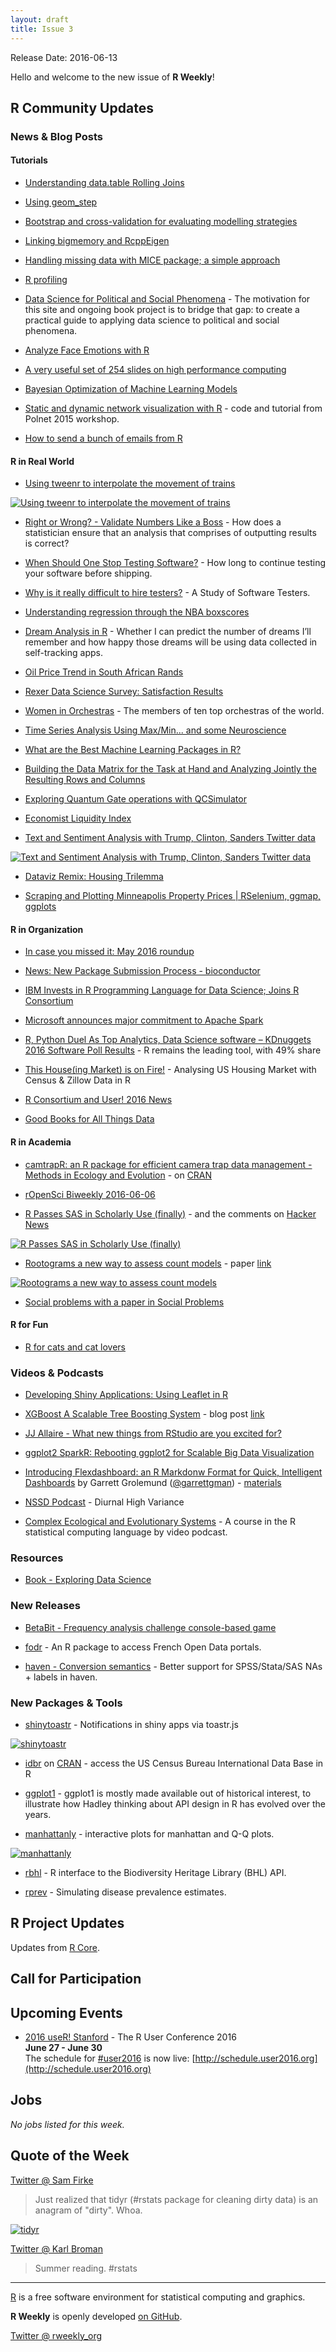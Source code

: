 ```yaml
---
layout: draft
title: Issue 3
---
```


Release Date: 2016-06-13

Hello and welcome to the new issue of **R Weekly**!

## R Community Updates

### News & Blog Posts

#### Tutorials

+ [Understanding data.table Rolling Joins](http://r-norberg.blogspot.com/2016/06/understanding-datatable-rolling-joins.html)

+ [Using geom_step](http://www.win-vector.com/blog/2016/06/using-geom_step/)

+ [Bootstrap and cross-validation for evaluating modelling strategies](https://ellisp.github.io/blog/2016/06/05/bootstrap-cv-strategies/)

+ [Linking bigmemory and RcppEigen](http://casualinference.org/2016/06/04/bigmemory_rcppeigen/)

+ [Handling missing data with MICE package; a simple approach](http://datascienceplus.com/handling-missing-data-with-mice-package-a-simple-approach/)

+ [R profiling](http://ipub.com/r-profiling/)

+ [Data Science for Political and Social Phenomena](http://chrisalbon.com/) - The motivation for this site and ongoing book project is to bridge that gap: to create a practical guide to applying data science to political and social phenomena.

+ [Analyze Face Emotions with R](http://thinktostart.com/analyze-face-emotions-r/)

+ [A very useful set of 254 slides on high performance computing](http://www.nimbios.org/ifiles/hpc/hpcR.pdf)

+ [Bayesian Optimization of Machine Learning Models](http://blog.revolutionanalytics.com/2016/06/bayesian-optimization-of-machine-learning-models.html)

+ [Static and dynamic network visualization with R](http://kateto.net/network-visualization) -  code and tutorial from Polnet 2015 workshop.

+ [How to send a bunch of emails from R](https://github.com/jennybc/send-email-with-r#readme)

#### R in Real World

+ [Using tweenr to interpolate the movement of trains](https://ottlngr.github.io/posts/2016-06-08.html)

[![Using tweenr to interpolate the movement of trains](https://cdn.rawgit.com/rweekly/image/master/2016-06-13/train.gif)](https://ottlngr.github.io/posts/2016-06-08.html)

+ [Right or Wrong? - Validate Numbers Like a Boss](http://hoehleatsu.github.io/2016/05/22/proofCalculation.html) - How does a statistician ensure that an analysis that comprises of outputting results is correct? 

+ [When Should One Stop Testing Software?](https://hoehleatsu.github.io/2016/05/06/when2stop.html) - How long to continue testing your software before shipping.

+ [Why is it really difficult to hire testers?](http://testingfuntime.blogspot.co.uk/2016/06/a-study-of-software-testers.html) - A Study of Software Testers. 

+ [Understanding regression through the NBA boxscores](https://412sportsanalytics.wordpress.com/2016/06/05/understanding-regression-through-the-nba-boxscores/)

+ [Dream Analysis in R](http://www-scf.usc.edu/~ursaner/DreamAnalysis.html) - Whether I can predict the number of dreams I’ll remember and how happy those dreams will be using data collected in self-tracking apps.

+ [Oil Price Trend in South African Rands](https://bichopsuey.wordpress.com/2016/06/05/oil-price-trend-in-south-african-rands-r/)

+ [Rexer Data Science Survey: Satisfaction Results](http://r4stats.com/2016/06/06/rexer-data-science-survey-satisfaction-results/)

+ [Women in Orchestras](https://aschinchon.wordpress.com/2016/06/06/women-in-orchestras/) - The members of ten top orchestras of the world.

+ [Time Series Analysis Using Max/Min... and some Neuroscience](http://blog.datascienceheroes.com/time-series-analysis-profiling-using-max-min/)

+ [What are the Best Machine Learning Packages in R?](http://www.r-bloggers.com/what-are-the-best-machine-learning-packages-in-r/)

+ [Building the Data Matrix for the Task at Hand and Analyzing Jointly the Resulting Rows and Columns](http://joelcadwell.blogspot.my/2016/06/building-data-matrix-for-task-at-hand.html)

+ [Exploring Quantum Gate operations with QCSimulator](https://gigadom.wordpress.com/2016/06/05/exploring-quantum-gate-operations-with-qcsimulator/)

+ [Economist Liquidity Index](http://scweiss.blogspot.my/2016/06/economist-liquidity-index.html)

+ [Text and Sentiment Analysis with Trump, Clinton, Sanders Twitter data](https://blog.exploratory.io/sentiment-analysis-with-trump-clinton-sanders-twitter-data-cc978e91960f#.8ztpghmbg)

[![Text and Sentiment Analysis with Trump, Clinton, Sanders Twitter data](https://d262ilb51hltx0.cloudfront.net/max/800/1*yX8DeOvV61IMiIm5NdqxLg.png)](https://blog.exploratory.io/sentiment-analysis-with-trump-clinton-sanders-twitter-data-cc978e91960f)

+ [Dataviz Remix: Housing Trilemma](http://lenkiefer.com/2016/06/09/Dataviz-Remix-Housing-Trilemma)

+ [Scraping and Plotting Minneapolis Property Prices | RSelenium, ggmap, ggplots](https://thescreenshotguy.wordpress.com/2016/06/08/scraping-and-plotting-minneapolis-property-prices-rselenium-ggmap-ggplots/)

#### R in Organization

+ [In case you missed it: May 2016 roundup](http://blog.revolutionanalytics.com/2016/06/in-case-you-missed-it-may-2016-roundup.html)

+ [News: New Package Submission Process - bioconductor](https://support.bioconductor.org/p/83448/)

+ [IBM Invests in R Programming Language for Data Science; Joins R Consortium](https://www.r-consortium.org/news/announcement/2016/06/ibm-invests-r-programming-language-data-science-joins-r-consortium)

+ [Microsoft announces major commitment to Apache Spark](https://blogs.technet.microsoft.com/dataplatforminsider/2016/06/06/microsoft-announces-major-commitment-to-apache-spark/)

+ [R, Python Duel As Top Analytics, Data Science software – KDnuggets 2016 Software Poll Results](http://www.kdnuggets.com/2016/06/r-python-top-analytics-data-mining-data-science-software.html) - R remains the leading tool, with 49% share

+ [This House(ing Market) is on Fire!](https://commercedataservice.github.io/tutorial_zillow_acs/) - Analysing US Housing Market with Census & Zillow Data in R

+ [R Consortium and User! 2016 News](http://blog.revolutionanalytics.com/2016/06/r-news.html)

+ [Good Books for All Things Data](http://multithreaded.stitchfix.com/blog/2016/06/09/ds-books/)

#### R in Academia

+ [camtrapR: an R package for efficient camera trap data management - Methods in Ecology and Evolution](http://onlinelibrary.wiley.com/doi/10.1111/2041-210X.12600/full) - on [CRAN](https://cran.r-project.org/web/packages/camtrapR/)

+ [rOpenSci Biweekly 2016-06-06](https://ropensci.github.io/biweekly/update-2016-06-06/)

+ [R Passes SAS in Scholarly Use (finally)](http://r4stats.com/2016/06/08/r-passes-sas-in-scholarly-use-finally/) - and the comments on [Hacker News](https://news.ycombinator.com/item?id=11866810)

[![R Passes SAS in Scholarly Use (finally)](https://i0.wp.com/r4stats.com/wp-content/uploads/2012/04/Fig_2d_ScholarlyImpact.png)](http://r4stats.com/2016/06/08/r-passes-sas-in-scholarly-use-finally/)

+ [Rootograms a new way to assess count models](http://www.fromthebottomoftheheap.net/2016/06/07/rootograms/) - paper [link](https://arxiv.org/abs/1605.01311)

[![Rootograms a new way to assess count models](https://cdn.rawgit.com/rweekly/image/master/2016-06-13/rootograms-plot.png)](http://www.fromthebottomoftheheap.net/2016/06/07/rootograms/)

+ [Social problems with a paper in Social Problems](http://andrewgelman.com/2016/06/07/social-problems-with-a-paper-in-social-problems/)

#### R for Fun

+ [R for cats and cat lovers](http://rforcats.net/)

### Videos & Podcasts

+ [Developing Shiny Applications: Using Leaflet in R](https://www.youtube.com/watch?list=PL_LGEn4G1x8r99HkY_RfJNlDYB9LDzMj0&v=n42jsxFNXRI)

+ [XGBoost A Scalable Tree Boosting System](https://www.youtube.com/watch?v=Vly8xGnNiWs) - blog post [link](http://datascience.la/xgboost-workshop-and-meetup-talk-with-tianqi-chen/)

+ [JJ Allaire - What new things from RStudio are you excited for?](https://www.youtube.com/watch?v=D8yF9AtTTuQ&feature=youtu.be)

+ [ggplot2 SparkR: Rebooting ggplot2 for Scalable Big Data Visualization](https://www.youtube.com/watch?v=yxYbiGgh-ho&feature=youtu.be)

+ [Introducing Flexdashboard: an R Markdonw Format for Quick, Intelligent Dashboards](https://www.rstudio.com/resources/webinars/) by Garrett Grolemund ([@garrettgman](https://github.com/garrettgman))  - [materials](https://github.com/rstudio/webinars/tree/master/22-flexdashboard)

+ [NSSD Podcast](https://soundcloud.com/nssd-podcast/episode-17-diurnal-high-variance) - Diurnal High Variance

+ [Complex Ecological and Evolutionary Systems](https://www.tcd.ie/Zoology/research/research/theoretical/Rpodcasts.php) - A course in the R statistical computing language by video podcast.

### Resources

+ [Book - Exploring Data Science](https://manning.com/books/exploring-data-science)

### New Releases

+ [BetaBit - Frequency analysis challenge console-based game](http://smarterpoland.pl/index.php/2016/06/frequency-analysis-challenge-a-console-based-game-for-rpython/)

+ [fodr](https://github.com/Tutuchan/fodr) - An R package to access French Open Data portals.

+ [haven - Conversion semantics](http://rpubs.com/hadley/haven-semantics) - Better support for SPSS/Stata/SAS NAs + labels in haven.

### New Packages & Tools

+ [shinytoastr](https://github.com/MangoTheCat/shinytoastr) - Notifications in shiny apps via toastr.js

[![shinytoastr](https://cdn.rawgit.com/MangoTheCat/shinytoastr/master/inst/shinytoastr.png)](https://github.com/MangoTheCat/shinytoastr)

+ [idbr](http://www.arilamstein.com/blog/2016/06/06/idbr-access-us-census-bureau-international-data-base-r/) on [CRAN](https://cran.r-project.org/web/packages/idbr/) - access the US Census Bureau International Data Base in R 

+ [ggplot1](https://github.com/hadley/ggplot1) - ggplot1 is mostly made available out of historical interest, to illustrate how Hadley thinking about API design in R has evolved over the years.

+ [manhattanly](https://github.com/sahirbhatnagar/manhattanly) - interactive plots for manhattan and Q-Q plots.
 
[![manhattanly](https://cdn.rawgit.com/rweekly/image/master/2016-06-13/manhattanly.gif)](https://github.com/sahirbhatnagar/manhattanly)

+ [rbhl](https://github.com/ropensci/rbhl) - R interface to the Biodiversity Heritage Library (BHL) API.

+ [rprev](http://stuartlacy.co.uk/08062016-rprev) - Simulating disease prevalence estimates.

## R Project Updates

Updates from [R Core](http://developer.r-project.org/blosxom.cgi/R-devel/NEWS).



## Call for Participation



## Upcoming Events

+ [2016 useR! Stanford](http://user2016.org/) - The R User Conference 2016<br /> **June 27 - June 30** <br> The schedule for [#user2016](https://twitter.com/hashtag/user2016) is now live: [http://schedule.user2016.org](http://schedule.user2016.org)

## Jobs

*No jobs listed for this week.*

## Quote of the Week

[Twitter @ Sam Firke](https://twitter.com/samfirke/status/739845326123700224)

> Just realized that tidyr (#rstats package for cleaning dirty data) is an anagram of "dirty". Whoa.

[![tidyr](https://pbs.twimg.com/media/CkR1ZrNWYAADgSe.jpg:large)](https://twitter.com/samfirke/status/739845326123700224)

[Twitter @ Karl Broman](https://twitter.com/kwbroman/status/740332615555682304)

> Summer reading. #rstats

<HR />

[R](https://www.r-project.org/) is a free software environment for statistical computing and graphics. 

**R Weekly** is openly developed [on GitHub](https://github.com/rweekly/rweekly.org).

[Twitter @ rweekly_org](https://twitter.com/rweekly_org)

<p><small id="page_view">&nbsp;</small></p>
